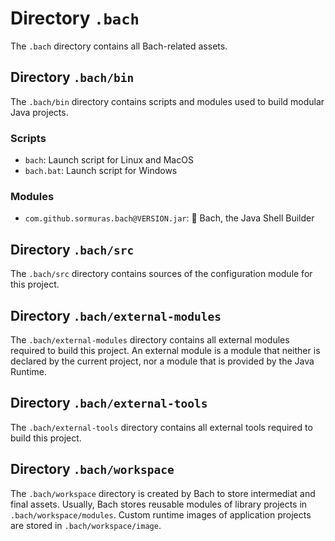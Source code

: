 # Directory `.bach`

The `.bach` directory contains all Bach-related assets.

## Directory `.bach/bin`

The `.bach/bin` directory contains scripts and modules used to build modular Java projects.

### Scripts

- `bach`: Launch script for Linux and MacOS
- `bach.bat`: Launch script for Windows

### Modules

- `com.github.sormuras.bach@VERSION.jar`: 🎼 Bach, the Java Shell Builder

## Directory `.bach/src`

The `.bach/src` directory contains sources of the configuration module for this project.

## Directory `.bach/external-modules`

The `.bach/external-modules` directory contains all external modules required to build this project.
An external module is a module that neither is declared by the current project, nor a module that is provided by the Java Runtime.

## Directory `.bach/external-tools`

The `.bach/external-tools` directory contains all external tools required to build this project.

## Directory `.bach/workspace`

The `.bach/workspace` directory is created by Bach to store intermediat and final assets.
Usually, Bach stores reusable modules of library projects in `.bach/workspace/modules`.
Custom runtime images of application projects are stored in `.bach/workspace/image`.
